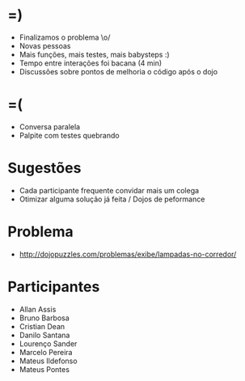 =)
==

- Finalizamos o problema \o/
- Novas pessoas
- Mais funções, mais testes, mais babysteps :)
- Tempo entre interações foi bacana (4 min)
- Discussões sobre pontos de melhoria o código após o dojo

=(
==

- Conversa paralela
- Palpite com testes quebrando

Sugestões
=========

- Cada participante frequente convidar mais um colega
- Otimizar alguma solução já feita / Dojos de peformance

Problema
========

- http://dojopuzzles.com/problemas/exibe/lampadas-no-corredor/

Participantes
=============

- Allan Assis
- Bruno Barbosa
- Cristian Dean
- Danilo Santana
- Lourenço Sander
- Marcelo Pereira
- Mateus Ildefonso
- Mateus Pontes